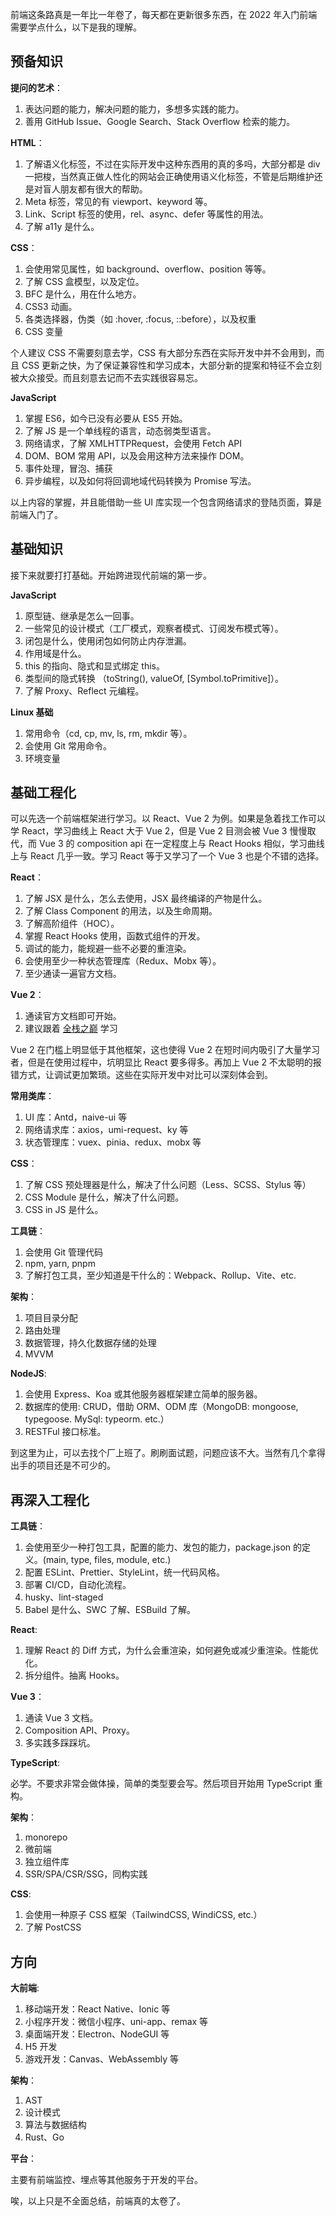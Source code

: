 前端这条路真是一年比一年卷了，每天都在更新很多东西，在 2022 年入门前端需要学点什么，以下是我的理解。

## 预备知识

**提问的艺术**：

1.  表达问题的能力，解决问题的能力，多想多实践的能力。
2.  善用 GitHub Issue、Google Search、Stack Overflow 检索的能力。

**HTML**：

1.  了解语义化标签，不过在实际开发中这种东西用的真的多吗，大部分都是 div 一把梭，当然真正做人性化的网站会正确使用语义化标签，不管是后期维护还是对盲人朋友都有很大的帮助。
2.  Meta 标签，常见的有 viewport、keyword 等。
3.  Link、Script 标签的使用，rel、async、defer 等属性的用法。
4.  了解 a11y 是什么。

**CSS**：

1.  会使用常见属性，如 background、overflow、position 等等。
2.  了解 CSS 盒模型，以及定位。
3.  BFC 是什么，用在什么地方。
4.  CSS3 动画。
5.  各类选择器，伪类（如 :hover, :focus, ::before），以及权重
6.  CSS 变量

个人建议 CSS 不需要刻意去学，CSS 有大部分东西在实际开发中并不会用到，而且 CSS 更新之快，为了保证兼容性和学习成本，大部分新的提案和特征不会立刻被大众接受。而且刻意去记而不去实践很容易忘。

**JavaScript**

1.  掌握 ES6，如今已没有必要从 ES5 开始。
2.  了解 JS 是一个单线程的语言，动态弱类型语言。
3.  网络请求，了解 XMLHTTPRequest，会使用 Fetch API
4.  DOM、BOM 常用 API，以及会用这种方法来操作 DOM。
5.  事件处理，冒泡、捕获
6.  异步编程，以及如何将回调地域代码转换为 Promise 写法。

以上内容的掌握，并且能借助一些 UI 库实现一个包含网络请求的登陆页面，算是前端入门了。

## 基础知识

接下来就要打打基础。开始跨进现代前端的第一步。

**JavaScript**

1.  原型链、继承是怎么一回事。
2.  一些常见的设计模式（工厂模式，观察者模式、订阅发布模式等）。
3.  闭包是什么，使用闭包如何防止内存泄漏。
4.  作用域是什么。
5.  this 的指向、隐式和显式绑定 this。
6.  类型间的隐式转换 （toString(), valueOf, \[Symbol.toPrimitive\]）。
7.  了解 Proxy、Reflect 元编程。

**Linux 基础**

1.  常用命令（cd, cp, mv, ls, rm, mkdir 等）。
2.  会使用 Git 常用命令。
3.  环境变量

## 基础工程化

可以先选一个前端框架进行学习。以 React、Vue 2 为例。如果是急着找工作可以学 React，学习曲线上 React 大于 Vue 2，但是 Vue 2 目测会被 Vue 3 慢慢取代，而 Vue 3 的 composition api 在一定程度上与 React Hooks 相似，学习曲线上与 React 几乎一致。学习 React 等于又学习了一个 Vue 3 也是个不错的选择。

**React**：

1.  了解 JSX 是什么，怎么去使用，JSX 最终编译的产物是什么。
2.  了解 Class Component 的用法，以及生命周期。
3.  了解高阶组件（HOC）。
4.  掌握 React Hooks 使用，函数式组件的开发。
5.  调试的能力，能规避一些不必要的重渲染。
6.  会使用至少一种状态管理库（Redux、Mobx 等）。
7.  至少通读一遍官方文档。

**Vue 2**：

1.  通读官方文档即可开始。
2.  建议跟着 [全栈之巅](https://space.bilibili.com/341919508/video) 学习

Vue 2 在门槛上明显低于其他框架，这也使得 Vue 2 在短时间内吸引了大量学习者，但是在使用过程中，坑明显比 React 要多得多。再加上 Vue 2 不太聪明的报错方式，让调试更加繁琐。这些在实际开发中对比可以深刻体会到。

**常用类库**：

1.  UI 库：Antd，naive-ui 等
2.  网络请求库：axios，umi-request、ky 等
3.  状态管理库：vuex、pinia、redux、mobx 等

**CSS**：

1.  了解 CSS 预处理器是什么，解决了什么问题（Less、SCSS、Stylus 等）
2.  CSS Module 是什么，解决了什么问题。
3.  CSS in JS 是什么。

**工具链**：

1.  会使用 Git 管理代码
2.  npm, yarn, pnpm
3.  了解打包工具，至少知道是干什么的：Webpack、Rollup、Vite、etc.

**架构**：

1.  项目目录分配
2.  路由处理
3.  数据管理，持久化数据存储的处理
4.  MVVM

**NodeJS**:

1.  会使用 Express、Koa 或其他服务器框架建立简单的服务器。
2.  数据库的使用: CRUD，借助 ORM、ODM 库（MongoDB: mongoose, typegoose. MySql: typeorm. etc.）
3.  RESTFul 接口标准。

到这里为止，可以去找个厂上班了。刷刷面试题，问题应该不大。当然有几个拿得出手的项目还是不可少的。

## 再深入工程化

**工具链**：

1.  会使用至少一种打包工具，配置的能力、发包的能力，package.json 的定义。(main, type, files, module, etc.)
2.  配置 ESLint、Prettier、StyleLint，统一代码风格。
3.  部署 CI/CD，自动化流程。
4.  husky、lint-staged
5.  Babel 是什么、SWC 了解、ESBuild 了解。

**React**:

1.  理解 React 的 Diff 方式，为什么会重渲染，如何避免或减少重渲染。性能优化。
2.  拆分组件。抽离 Hooks。

**Vue 3**：

1.  通读 Vue 3 文档。
2.  Composition API、Proxy。
3.  多实践多踩踩坑。

**TypeScript**:

必学。不要求非常会做体操，简单的类型要会写。然后项目开始用 TypeScript 重构。

**架构**：

1.  monorepo
2.  微前端
3.  独立组件库
4.  SSR/SPA/CSR/SSG，同构实践

**CSS**:

1.  会使用一种原子 CSS 框架（TailwindCSS, WindiCSS, etc.）
2.  了解 PostCSS

## 方向

**大前端**:

1.  移动端开发：React Native、Ionic 等
2.  小程序开发：微信小程序、uni-app、remax 等
3.  桌面端开发：Electron、NodeGUI 等
4.  H5 开发
5.  游戏开发：Canvas、WebAssembly 等

**架构**：

1.  AST
2.  设计模式
3.  算法与数据结构
4.  Rust、Go

**平台**：

主要有前端监控、埋点等其他服务于开发的平台。

唉，以上只是不全面总结，前端真的太卷了。